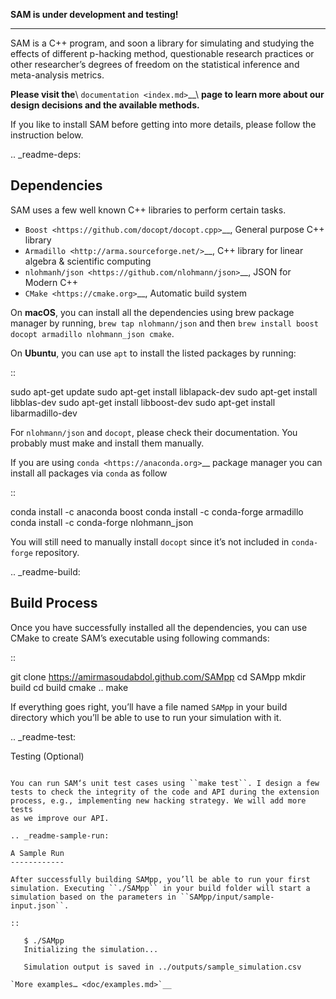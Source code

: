 
   **SAM is under development and testing!**

--------------

SAM is a C++ program, and soon a library for simulating and studying the
effects of different p-hacking method, questionable research practices
or other researcher’s degrees of freedom on the statistical inference
and meta-analysis metrics.

**Please visit the**\ `documentation <index.md>`__\ **page to learn more
about our design decisions and the available methods.**

If you like to install SAM before getting into more details, please
follow the instruction below.

.. _readme-deps:

Dependencies
------------

SAM uses a few well known C++ libraries to perform certain tasks.

-  `Boost <https://github.com/docopt/docopt.cpp>`__, General purpose C++
   library
-  `Armadillo <http://arma.sourceforge.net/>`__, C++ library for linear
   algebra & scientific computing
-  `nlohmanh/json <https://github.com/nlohmann/json>`__, JSON for Modern
   C++
-  `CMake <https://cmake.org>`__, Automatic build system

On **macOS**, you can install all the dependencies using brew package
manager by running, ``brew tap nlohmann/json`` and then
``brew install boost docopt armadillo nlohmann_json cmake``.

On **Ubuntu**, you can use ``apt`` to install the listed packages by
running:

::

   sudo apt-get update
   sudo apt-get install liblapack-dev
   sudo apt-get install libblas-dev
   sudo apt-get install libboost-dev
   sudo apt-get install libarmadillo-dev

For ``nlohmann/json`` and ``docopt``, please check their documentation.
You probably must make and install them manually.

If you are using `conda <https://anaconda.org>`__ package manager you
can install all packages via ``conda`` as follow

::

   conda install -c anaconda boost
   conda install -c conda-forge armadillo
   conda install -c conda-forge nlohmann_json

You will still need to manually install ``docopt`` since it’s not
included in ``conda-forge`` repository.

.. _readme-build:

Build Process
-------------

Once you have successfully installed all the dependencies, you can use
CMake to create SAM’s executable using following commands:

::

   git clone https://amirmasoudabdol.github.com/SAMpp
   cd SAMpp
   mkdir build
   cd build
   cmake ..
   make

If everything goes right, you’ll have a file named ``SAMpp`` in your
build directory which you’ll be able to use to run your simulation with
it.

.. _readme-test:

Testing (Optional)
~~~~~~~~~~~~~~~~~~

You can run SAM‘s unit test cases using ``make test``. I design a few
tests to check the integrity of the code and API during the extension
process, e.g., implementing new hacking strategy. We will add more tests
as we improve our API.

.. _readme-sample-run:

A Sample Run
------------

After successfully building SAMpp, you’ll be able to run your first
simulation. Executing ``./SAMpp`` in your build folder will start a
simulation based on the parameters in ``SAMpp/input/sample-input.json``.

::

   $ ./SAMpp
   Initializing the simulation...

   Simulation output is saved in ../outputs/sample_simulation.csv

`More examples… <doc/examples.md>`__
